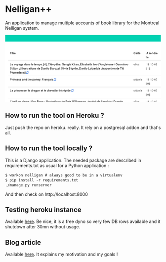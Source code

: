 # Nelligan++

An application to manage multiple accounts of book library for the Montreal Nelligan system.

![Nelligan](nelligan.png)

## How to run the tool on Heroku ?

Just push the repo on heroku. really. It rely on a postgresql addon and that's all.

## How to run the tool locally ?

This is a Django application. The needed package are described in requirements.txt as
usual for a Python application :

```
$ workon nelligan # always good to be in a virtualenv
$ pip install -r requirements.txt
./manage.py runserver
```

And then check on http://localhost:8000

## Testing heroku instance

Available [here](http://nelligan.herokuapp.com/). Be nice, it is a free dyno so
very few DB rows available and it shutdown after 30mn without usage.

## Blog article

Available [here](https://sidoine.org/the-web-is-an-api-scrap-it-6e46d496c195).
It explains my motivation and my goals !

